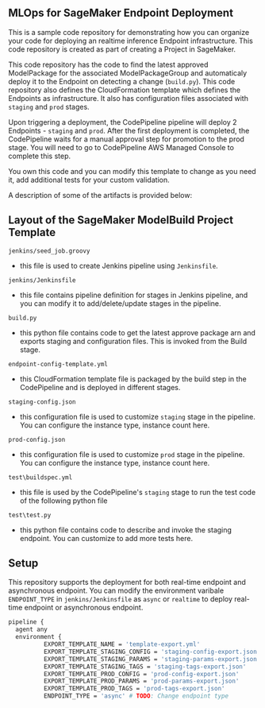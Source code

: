 ## MLOps for SageMaker Endpoint Deployment

This is a sample code repository for demonstrating how you can organize your code for deploying an realtime inference Endpoint infrastructure. This code repository is created as part of creating a Project in SageMaker. 

This code repository has the code to find the latest approved ModelPackage for the associated ModelPackageGroup and automaticaly deploy it to the Endpoint on detecting a change (`build.py`). This code repository also defines the CloudFormation template which defines the Endpoints as infrastructure. It also has configuration files associated with `staging` and `prod` stages. 

Upon triggering a deployment, the CodePipeline pipeline will deploy 2 Endpoints - `staging` and `prod`. After the first deployment is completed, the CodePipeline waits for a manual approval step for promotion to the prod stage. You will need to go to CodePipeline AWS Managed Console to complete this step.

You own this code and you can modify this template to change as you need it, add additional tests for your custom validation. 

A description of some of the artifacts is provided below:


## Layout of the SageMaker ModelBuild Project Template

`jenkins/seed_job.groovy`
 - this file is used to create Jenkins pipeline using `Jenkinsfile`.
 
`jenkins/Jenkinsfile`
 - this file contains pipeline definition for stages in Jenkins pipeline, and you can modify it to add/delete/update stages in the pipeline.

`build.py`
 - this python file contains code to get the latest approve package arn and exports staging and configuration files. This is invoked from the Build stage.

`endpoint-config-template.yml`
 - this CloudFormation template file is packaged by the build step in the CodePipeline and is deployed in different stages.

`staging-config.json`
 - this configuration file is used to customize `staging` stage in the pipeline. You can configure the instance type, instance count here.

`prod-config.json`
 - this configuration file is used to customize `prod` stage in the pipeline. You can configure the instance type, instance count here.

`test\buildspec.yml`
  - this file is used by the CodePipeline's `staging` stage to run the test code of the following python file

`test\test.py`
  - this python file contains code to describe and invoke the staging endpoint. You can customize to add more tests here.


## Setup
This repository supports the deployment for both real-time endpoint and asynchronous endpoint. You can modify the environment varibale `ENDPOINT_TYPE` in `jenkins/Jenkinsfile` as `async` or `realtime` to deploy real-time endpoint or asynchronous endpoint.

```bash
pipeline {
  agent any
  environment {
          EXPORT_TEMPLATE_NAME = 'template-export.yml'
          EXPORT_TEMPLATE_STAGING_CONFIG = 'staging-config-export.json'
          EXPORT_TEMPLATE_STAGING_PARAMS = 'staging-params-export.json'
          EXPORT_TEMPLATE_STAGING_TAGS = 'staging-tags-export.json'
          EXPORT_TEMPLATE_PROD_CONFIG = 'prod-config-export.json'
          EXPORT_TEMPLATE_PROD_PARAMS = 'prod-params-export.json'
          EXPORT_TEMPLATE_PROD_TAGS = 'prod-tags-export.json'
          ENDPOINT_TYPE = 'async' # TODO: Change endpoint type
```